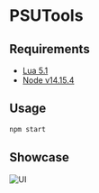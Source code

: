 # PSUTools

## Requirements
* [Lua 5.1](https://www.lua.org/)
* [Node v14.15.4](https://nodejs.org/en/)

## Usage
```bash
npm start
```

## Showcase

![UI](https://cdn.discordapp.com/attachments/814087341710376990/850137189173690408/unknown.png)